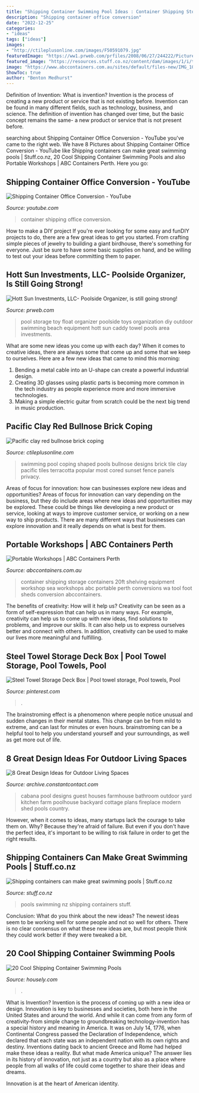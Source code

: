 ```yaml
---
title: "Shipping Container Swimming Pool Ideas : Container Shipping Storage Containers 20ft Shelving Equipment Workshop Sea Workshops Abc Portable Perth Conversions Wa Tool Foot Sheds Conversion Abccontainers"
description: "Shipping container office conversion"
date: "2022-12-25"
categories:
- "ideas"
tags: ["ideas"]
images:
- "http://ctileplusonline.com/images/F50591079.jpg"
featuredImage: "https://ww1.prweb.com/prfiles/2008/06/27/244222/PictureusedforAdvertising.jpg"
featured_image: "https://resources.stuff.co.nz/content/dam/images/1/i/t/1/5/c/image.related.StuffLandscapeSixteenByNine.1420x800.1it1qc.png/1493503689224.jpg"
image: "https://www.abccontainers.com.au/sites/default/files-new/IMG_1077.jpg"
ShowToc: true
author: "Benton Medhurst"
---
```



Definition of Invention: What is invention?
Invention is the process of creating a new product or service that is not existing before. Invention can be found in many different fields, such as technology, business, and science. The definition of invention has changed over time, but the basic concept remains the same- a new product or service that is not present before.

	

		
searching about Shipping Container Office Conversion - YouTube you've came to the right web. We have 8 Pictures about Shipping Container Office Conversion - YouTube like Shipping containers can make great swimming pools | Stuff.co.nz, 20 Cool Shipping Container Swimming Pools and also Portable Workshops | ABC Containers Perth. Here you go:
		
    
## Shipping Container Office Conversion - YouTube

<img loading=lazy src="http://i.ytimg.com/vi/inbq2mTr9UA/maxresdefault.jpg" onerror="this.onerror=null;this.src='https://tse4.mm.bing.net/th?id=OIP.18Pj8FIhsmYKprpH4m0_ZQHaEK&amp;pid=15.1';" alt="Shipping Container Office Conversion - YouTube">

_Source: youtube.com_

>container shipping office conversion. 

	

How to make a DIY project
If you're ever looking for some easy and funDIY projects to do, there are a few great ideas to get you started. From crafting simple pieces of jewelry to building a giant birdhouse, there's something for everyone. Just be sure to have some basic supplies on hand, and be willing to test out your ideas before committing them to paper.

    
## Hott Sun Investments, LLC- Poolside Organizer, Is Still Going Strong!

<img loading=lazy src="https://ww1.prweb.com/prfiles/2008/06/27/244222/PictureusedforAdvertising.jpg" onerror="this.onerror=null;this.src='https://tse1.mm.bing.net/th?id=OIP.FWjNu18InxHD7cv9k2eQzgHaKn&amp;pid=15.1';" alt="Hott Sun Investments, LLC- Poolside Organizer, is still going strong!">

_Source: prweb.com_

>pool storage toy float organizer poolside toys organization diy outdoor swimming beach equipment hott sun caddy towel pools area investments. 

	

What are some new ideas you come up with each day?
When it comes to creative ideas, there are always some that come up and some that we keep to ourselves. Here are a few new ideas that came to mind this morning: 
1. Bending a metal cable into an U-shape can create a powerful industrial design.
2. Creating 3D glasses using plastic parts is becoming more common in the tech industry as people experience more and more immersive technologies.
3. Making a simple electric guitar from scratch could be the next big trend in music production.

    
## Pacific Clay Red Bullnose Brick Coping

<img loading=lazy src="http://ctileplusonline.com/images/F50591079.jpg" onerror="this.onerror=null;this.src='https://tse1.mm.bing.net/th?id=OIP.Wt2w1YmP_-xPeQK4KwoLzAHaFj&amp;pid=15.1';" alt="Pacific clay red bullnose brick coping">

_Source: ctileplusonline.com_

>swimming pool coping shaped pools bullnose designs brick tile clay pacific tiles terracotta popular most cored sunset fence panels privacy. 

	

Areas of focus for innovation: how can businesses explore new ideas and opportunities?
Areas of focus for innovation can vary depending on the business, but they do include areas where new ideas and opportunities may be explored. These could be things like developing a new product or service, looking at ways to improve customer service, or working on a new way to ship products. There are many different ways that businesses can explore innovation and it really depends on what is best for them.

    
## Portable Workshops | ABC Containers Perth

<img loading=lazy src="https://www.abccontainers.com.au/sites/default/files-new/IMG_1077.jpg" onerror="this.onerror=null;this.src='https://tse2.mm.bing.net/th?id=OIP.iKoXT8-w2lw2uuD2uT9OBQHaFh&amp;pid=15.1';" alt="Portable Workshops | ABC Containers Perth">

_Source: abccontainers.com.au_

>container shipping storage containers 20ft shelving equipment workshop sea workshops abc portable perth conversions wa tool foot sheds conversion abccontainers. 

	

The benefits of creativity: How will it help us?
Creativity can be seen as a form of self-expression that can help us in many ways. For example, creativity can help us to come up with new ideas, find solutions to problems, and improve our skills. It can also help us to express ourselves better and connect with others. In addition, creativity can be used to make our lives more meaningful and fulfilling.

    
## Steel Towel Storage Deck Box | Pool Towel Storage, Pool Towels, Pool

<img loading=lazy src="https://i.pinimg.com/736x/80/c4/c9/80c4c994b1609951b9c46205600c82fc--towel-storage-patio-storage.jpg" onerror="this.onerror=null;this.src='https://tse3.mm.bing.net/th?id=OIP.qajEig6uIrCXnHGv5oKcEgHaKm&amp;pid=15.1';" alt="Steel Towel Storage Deck Box | Pool towel storage, Pool towels, Pool">

_Source: pinterest.com_

>. 

	

The brainstroming effect is a phenomenon where people notice unusual and sudden changes in their mental states. This change can be from mild to extreme, and can last for minutes or even hours. brainstroming can be a helpful tool to help you understand yourself and your surroundings, as well as get more out of life.

    
## 8 Great Design Ideas For Outdoor Living Spaces

<img loading=lazy src="http://ih.constantcontact.com/fs114/1102168764910/img/264.jpg?a=1113440789547" onerror="this.onerror=null;this.src='https://tse4.mm.bing.net/th?id=OIP.QDYQtZuVmtOGNxitSBZ9IQHaE3&amp;pid=15.1';" alt="8 Great Design Ideas for Outdoor Living Spaces">

_Source: archive.constantcontact.com_

>cabana pool designs guest houses farmhouse bathroom outdoor yard kitchen farm poolhouse backyard cottage plans fireplace modern shed pools country. 

	

However, when it comes to ideas, many startups lack the courage to take them on. Why? Because they're afraid of failure. But even if you don't have the perfect idea, it's important to be willing to risk failure in order to get the right results.

    
## Shipping Containers Can Make Great Swimming Pools | Stuff.co.nz

<img loading=lazy src="https://resources.stuff.co.nz/content/dam/images/1/i/t/1/5/c/image.related.StuffLandscapeSixteenByNine.1420x800.1it1qc.png/1493503689224.jpg" onerror="this.onerror=null;this.src='https://tse4.mm.bing.net/th?id=OIP.7gR5WACxg4gbBP9DeJdPuQHaEL&amp;pid=15.1';" alt="Shipping containers can make great swimming pools | Stuff.co.nz">

_Source: stuff.co.nz_

>pools swimming nz shipping containers stuff. 

	

Conclusion: What do you think about the new ideas?
The newest ideas seem to be working well for some people and not so well for others. There is no clear consensus on what these new ideas are, but most people think they could work better if they were tweaked a bit.

    
## 20 Cool Shipping Container Swimming Pools

<img loading=lazy src="https://housely.com/wp-content/uploads/2016/05/3aec056d96be871f73c2f0a80b9bbbab.jpg" onerror="this.onerror=null;this.src='https://tse1.mm.bing.net/th?id=OIP.KRLMkhZCy3_e8JrlJ0iFmQHaFI&amp;pid=15.1';" alt="20 Cool Shipping Container Swimming Pools">

_Source: housely.com_

>. 

	

What is Invention?
Invention is the process of coming up with a new idea or design. Innovation is key to businesses and societies, both here in the United States and around the world. And while it can come from any form of creativity-from simple change to groundbreaking technology-invention has a special history and meaning in America.
It was on July 14, 1776, when Continental Congress passed the Declaration of Independence, which declared that each state was an independent nation with its own rights and destiny. Inventions dating back to ancient Greece and Rome had helped make these ideas a reality. But what made America unique? The answer lies in its history of innovation, not just as a country but also as a place where people from all walks of life could come together to share their ideas and dreams.

Innovation is at the heart of American identity.

